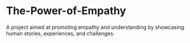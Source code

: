 # The-Power-of-Empathy
A project aimed at promoting empathy and understanding by showcasing human stories, experiences, and challenges.
